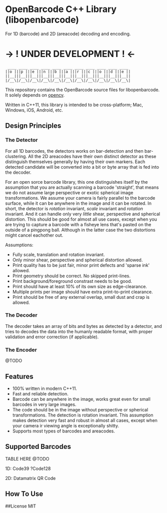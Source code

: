 # OpenBarcode C++ Library (libopenbarcode)
For 1D (barcode) and 2D (areacode) decoding and encoding.

# -> ! UNDER DEVELOPMENT ! <-

```
 ____ ____ ____ ____ ____ ____ ____ ____ ____ ____ ____ 
||o |||p |||e |||n |||b |||a |||r |||c |||o |||d |||e ||
||__|||__|||__|||__|||__|||__|||__|||__|||__|||__|||__||
|/__\|/__\|/__\|/__\|/__\|/__\|/__\|/__\|/__\|/__\|/__\|
```

This repository contains the OpenBarcode source files for libopenbarcode. It solely depends on [opencv](https://github.com/itseez/opencv).

Written in C++11, this library is intended to be cross-platform; Mac, Windows, iOS, Android, etc.

## Design Principles

### The Detector

For all 1D barcodes, the detectors works on bar-detection and then bar-clustering. All the 2D areacodes have their own distinct detector as these distinguish themselves generally by having their own markers. Each detected candidate will be converted into a bit or byte array that is fed into the decoder.

For an open sorce barcode library, this one distinguishes itself by the assumption that you are actually scanning a barcode 'straight', that means we do not assume large perspective or exotic spherical image transformations. We assume your camera is fairly parallel to the barcode surface, while it can be anywhere in the image and it can be rotated. In short, the detector is *rotation* invariant, *scale* invariant and *rotation* invariant. And it can handle only very _little_ shear, perspective and spherical distortion. 
This should be good for almost all use cases, except when you are trying to capture a barcode with a fisheye lens that's pasted on the outside of a pingpong ball. Although in the latter case the two distortions might cancel eachother out.

Assumptions:
- Fully scale, translation and rotation invariant.
- Only minor shear, perspective and spherical distortion allowed.
- Print quality has to be just fair, minor print defects and 'sparse ink' allowed.
- Print geometry should be correct. No skipped print-lines.
- Print background/foreground constrast needs to be good.
- Print should have at least 10% of its own size as edge-clearance.
- Multiple prints per image should have extra print-to-print clearance.
- Print should be free of any external overlap, small dust and crap is allowed.


### The Decoder

The decoder takes an array of bits and bytes as detected by a detector, and tries to decodes the data into the humanly readable format, with proper validation and error correction (if applicable).

### The Encoder

@TODO

## Features

- 100% written in modern C++11.
- Fast and reliable detection.
- Barcode can be anywhere in the image, works great even for small barcodes in very large images.
- The code should be in the image without perspective or spherical transformations. The detection is rotation invariant. This assumption makes detection very fast and robust in almost all cases, except when your camera ir viewing angle is exceptionally shitty.
- Supports most types of barcodes and areacodes.

## Supported Barcodes

TABLE HERE @TODO

1D:
Code39
?Code128

2D: 
Datamatrix
QR Code



## How To Use





##License
MIT
